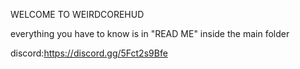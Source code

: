 WELCOME TO WEIRDCOREHUD


everything you have to know is in "READ ME" inside the main folder

discord:https://discord.gg/5Fct2s9Bfe
                                                                                                